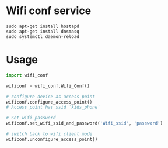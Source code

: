 Wifi conf service
=================

```
sudo apt-get install hostapd
sudo apt-get install dnsmasq
sudo systemctl daemon-reload
```

Usage
=====

```python
import wifi_conf

wificonf = wifi_conf.Wifi_Conf()

# configure device as access point
wificonf.configure_access_point()
# Access point has ssid `kids_phone`

# Set wifi password
wificonf.set_wifi_ssid_and_password('Wifi_ssid', 'password')

# switch back to wifi client mode
wificonf.unconfigure_access_point()

```
